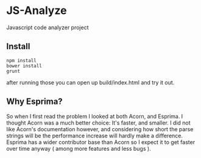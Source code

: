 JS-Analyze
=========

Javascript code analyzer project

Install
--
```
npm install
bower install
grunt
```
after running those you can open up build/index.html and try it out.

Why Esprima?
---
So when I first read the problem I looked at both Acorn, and Esprima. I thought
Acorn was a much better choice: It's faster, and smaller. I did not like Acorn's
documentation however, and considering how short the parse strings will be the
performance increase will hardly make a difference. Esprima has a wider contributor
base than Acorn so I expect it to get faster over time anyway ( among more features
and less bugs ).
